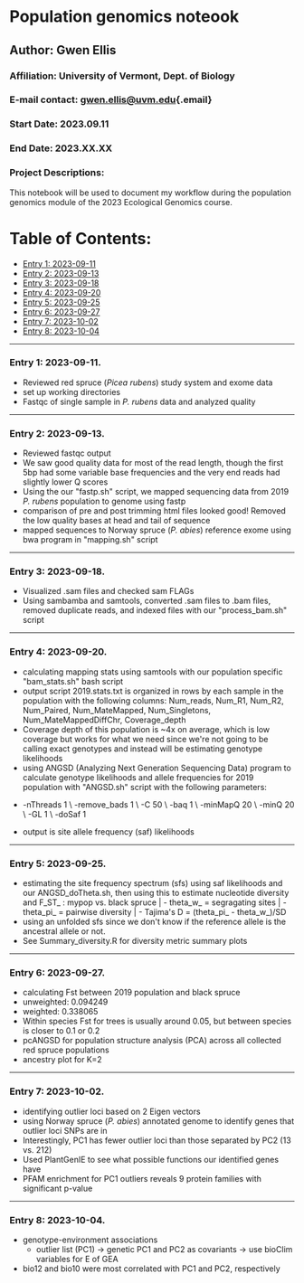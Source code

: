 # Population genomics noteook

## Author: Gwen Ellis

### Affiliation: University of Vermont, Dept. of Biology

### E-mail contact: [gwen.ellis\@uvm.edu](mailto:gwen.ellis@uvm.edu){.email}

### Start Date: 2023.09.11

### End Date: 2023.XX.XX

### Project Descriptions:

This notebook will be used to document my workflow during the population genomics module of the 2023 Ecological Genomics course.

# Table of Contents:

-   [Entry 1: 2023-09-11](#id-section1)
-   [Entry 2: 2023-09-13](#id-section2)
-   [Entry 3: 2023-09-18](#id-section3)
-   [Entry 4: 2023-09-20](#id-section4)
-   [Entry 5: 2023-09-25](#id-section5)
-   [Entry 6: 2023-09-27](#id-section6)
-   [Entry 7: 2023-10-02](#id-section7)
-   [Entry 8: 2023-10-04](#id-section8)

------    
<div id='id-section1'/>   


### Entry 1: 2023-09-11.   
- Reviewed red spruce (*Picea rubens*) study system and exome data
- set up working directories
- Fastqc of single sample in *P. rubens* data and analyzed quality


------    
<div id='id-section2'/>   


### Entry 2: 2023-09-13.  
- Reviewed fastqc output
- We saw good quality data for most of the read length, though the first 5bp had some variable base frequencies and the very end reads had slightly lower Q scores
- Using the our "fastp.sh" script, we mapped sequencing data from 2019 *P. rubens* population to genome using fastp
- comparison of pre and post trimming html files looked good! Removed the low quality bases at head and tail of sequence
- mapped sequences to Norway spruce (*P. abies*) reference exome using bwa program in "mapping.sh" script



------    
<div id='id-section3'/>   


### Entry 3: 2023-09-18.
- Visualized .sam files and checked sam FLAGs
- Using sambamba and samtools, converted .sam files to .bam files, removed duplicate reads, and indexed files with our "process_bam.sh" script 


------    
<div id='id-section4'/>   


### Entry 4: 2023-09-20.
- calculating mapping stats using samtools with our population specific "bam_stats.sh" bash script
- output script 2019.stats.txt is organized in rows by each sample in the population with the following columns: Num_reads, Num_R1, Num_R2, Num_Paired, Num_MateMapped, Num_Singletons, Num_MateMappedDiffChr, Coverage_depth
- Coverage depth of this population is ~4x on average, which is low coverage but works for what we need since we're not going to be calling exact genotypes and instead will be estimating genotype likelihoods
- using ANGSD (Analyzing Next Generation Sequencing Data) program to calculate genotype likelihoods and allele frequencies for 2019 population with "ANGSD.sh" script with the following parameters:
* -nThreads 1 \ -remove_bads 1 \ -C 50 \ -baq 1 \ -minMapQ 20 \ -minQ 20 \ -GL 1 \ -doSaf 1
- output is site allele frequency (saf) likelihoods 


------    
<div id='id-section5'/>   


### Entry 5: 2023-09-25.
- estimating the site frequency spectrum (sfs) using saf likelihoods and our ANGSD_doTheta.sh, then using this to estimate nucleotide diversity and F_ST_ : mypop vs. black spruce
| - theta_w_ = segragating sites
| - theta_pi_ = pairwise diversity
| - Tajima's D = (theta_pi_ - theta_w_)/SD
- using an unfolded sfs since we don't know if the reference allele is the ancestral allele or not. 
- See Summary_diversity.R for diversity metric summary plots


------    
<div id='id-section6'/>   


### Entry 6: 2023-09-27.
- calculating Fst between 2019 population and black spruce
- unweighted: 0.094249	
- weighted: 0.338065
- Within species Fst for trees is usually around 0.05, but between species is closer to 0.1 or 0.2
- pcANGSD for population structure analysis (PCA) across all collected red spruce populations
- ancestry plot for K=2

------    
<div id='id-section7'/>   


### Entry 7: 2023-10-02.
- identifying outlier loci based on 2 Eigen vectors
- using Norway spruce (*P. abies*) annotated genome to identify genes that outlier loci SNPs are in
- Interestingly, PC1 has fewer outlier loci than those separated by PC2 (13 vs. 212)
- Used PlantGenIE to see what possible functions our identified genes have
- PFAM enrichment for PC1 outliers reveals 9 protein families with significant p-value

------    
<div id='id-section8'/>   


### Entry 8: 2023-10-04.
- genotype-environment associations
  - outlier list (PC1) -> genetic PC1 and PC2 as covariants -> use bioClim variables for E of GEA
- bio12 and bio10 were most correlated with PC1 and PC2, respectively

